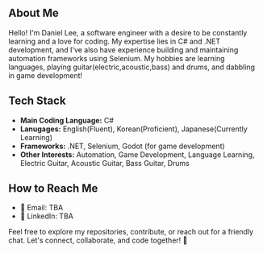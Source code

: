 ## About Me

Hello! I'm Daniel Lee, a software engineer with a desire to be constantly learning and a love for coding. My expertise lies in C# and .NET development, and I've also have experience building and maintaining automation frameworks using Selenium. My hobbies are learning languages, playing guitar(electric,acoustic,bass) and drums, and dabbling in game development!

## Tech Stack

- **Main Coding Language:** C#
- **Lanugages:** English(Fluent), Korean(Proficient), Japanese(Currently Learning)
- **Frameworks:** .NET, Selenium, Godot (for game development)
- **Other Interests:** Automation, Game Development, Language Learning, Electric Guitar, Acoustic Guitar, Bass Guitar, Drums

## How to Reach Me

- 📧 Email: TBA
- 💼 LinkedIn: TBA

Feel free to explore my repositories, contribute, or reach out for a friendly chat. Let's connect, collaborate, and code together! 🚀
